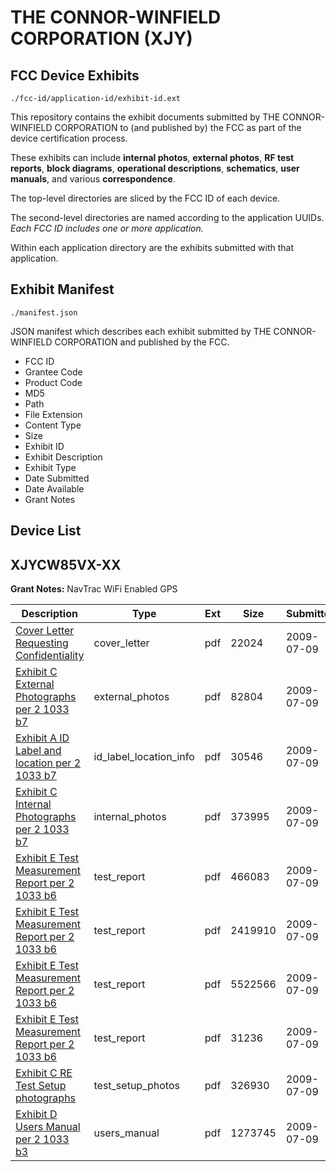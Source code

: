 # THE CONNOR-WINFIELD CORPORATION (XJY)
## FCC Device Exhibits

```
./fcc-id/application-id/exhibit-id.ext
```

This repository contains the exhibit documents submitted by THE CONNOR-WINFIELD CORPORATION to (and published by) the FCC as part of the device certification process.

These exhibits can include **internal photos**, **external photos**, **RF test reports**, **block diagrams**, **operational descriptions**, **schematics**, **user manuals**, and various **correspondence**.

The top-level directories are sliced by the FCC ID of each device.

The second-level directories are named according to the application UUIDs. *Each FCC ID includes one or more application.*

Within each application directory are the exhibits submitted with that application. 

## Exhibit Manifest

```
./manifest.json
```

JSON manifest which describes each exhibit submitted by THE CONNOR-WINFIELD CORPORATION and published by the FCC.

- FCC ID
- Grantee Code
- Product Code
- MD5
- Path
- File Extension
- Content Type
- Size
- Exhibit ID
- Exhibit Description
- Exhibit Type
- Date Submitted
- Date Available
- Grant Notes

## Device List
## XJYCW85VX-XX
**Grant Notes:** NavTrac WiFi Enabled GPS

| Description | Type | Ext | Size | Submitted | Available |
| ----------- | ---- | --- | ---- | --------- | --------- |
| [Cover Letter Requesting Confidentiality](XJYCW85VX-XX/0d719c1bf807f9b6da0f80a75a7794fa/1136312.pdf) | cover_letter | pdf | 22024 | 2009-07-09 | 2009-07-09 |
| [Exhibit C External Photographs per 2 1033 b7](XJYCW85VX-XX/0d719c1bf807f9b6da0f80a75a7794fa/1136304.pdf) | external_photos | pdf | 82804 | 2009-07-09 | 2009-07-09 |
| [Exhibit A ID Label and location per 2 1033 b7](XJYCW85VX-XX/0d719c1bf807f9b6da0f80a75a7794fa/1136299.pdf) | id_label_location_info | pdf | 30546 | 2009-07-09 | 2009-07-09 |
| [Exhibit C Internal Photographs per 2 1033 b7](XJYCW85VX-XX/0d719c1bf807f9b6da0f80a75a7794fa/1136305.pdf) | internal_photos | pdf | 373995 | 2009-07-09 | 2009-07-09 |
| [Exhibit E Test Measurement Report per 2 1033 b6](XJYCW85VX-XX/0d719c1bf807f9b6da0f80a75a7794fa/1136308.pdf) | test_report | pdf | 466083 | 2009-07-09 | 2009-07-09 |
| [Exhibit E Test Measurement Report per 2 1033 b6](XJYCW85VX-XX/0d719c1bf807f9b6da0f80a75a7794fa/1136309.pdf) | test_report | pdf | 2419910 | 2009-07-09 | 2009-07-09 |
| [Exhibit E Test Measurement Report per 2 1033 b6](XJYCW85VX-XX/0d719c1bf807f9b6da0f80a75a7794fa/1136310.pdf) | test_report | pdf | 5522566 | 2009-07-09 | 2009-07-09 |
| [Exhibit E Test Measurement Report per 2 1033 b6](XJYCW85VX-XX/0d719c1bf807f9b6da0f80a75a7794fa/1136311.pdf) | test_report | pdf | 31236 | 2009-07-09 | 2009-07-09 |
| [Exhibit C RE Test Setup photographs](XJYCW85VX-XX/0d719c1bf807f9b6da0f80a75a7794fa/1136306.pdf) | test_setup_photos | pdf | 326930 | 2009-07-09 | 2009-07-09 |
| [Exhibit D Users Manual per 2 1033 b3](XJYCW85VX-XX/0d719c1bf807f9b6da0f80a75a7794fa/1136307.pdf) | users_manual | pdf | 1273745 | 2009-07-09 | 2009-07-09 |
